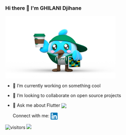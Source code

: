 ### Hi there 👋 I'm GHILANI Djihane

<!--
**Djihanegh/Djihanegh** is a ✨ _special_ ✨ repository because its `README.md` (this file) appears on your GitHub profile.

Here are some ideas to get you started:
- 📫 How to reach me: ...
- 😄 Pronouns: ...
- ⚡ Fun fact: ...
-->
<img align= "center" alt="flutter img" width="350px" src="./Flutty.png" />
  
- 🔭 I’m currently working on something cool
- 👯 I’m looking to collaborate on open source projects
- 💬 Ask me about Flutter <img align="center" width="22px" src="https://cdn.jsdelivr.net/npm/simple-icons@3.1.0/icons/flutter.svg"/>

  Connect with me:
  [<img align= "center" alt="djihaneghilani | LinkedIn" width="22px" src="./Linkedin.png" />][linkedin]
  
  [linkedin]: https://www.linkedin.com/in/djihane-ghilani-aa622b184/

![visitors](https://visitor-badge.glitch.me/badge?page_id={$Djihanegh})
<img height="180em" src="https://github-readme-stats.vercel.app/api?username=Djihanegh&show_icons=true&hide_border=true&&count_private=true&include_all_commits=true" />
